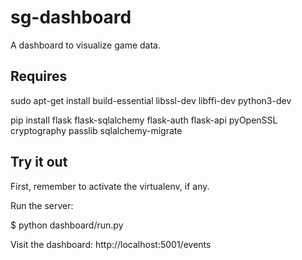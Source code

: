 # sg-dashboard
A dashboard to visualize game data.

## Requires

sudo apt-get install build-essential libssl-dev libffi-dev python3-dev

pip install flask flask-sqlalchemy flask-auth flask-api pyOpenSSL cryptography passlib sqlalchemy-migrate

## Try it out

First, remember to activate the virtualenv, if any.
 
Run the server:

$ python dashboard/run.py

Visit the dashboard: http://localhost:5001/events

